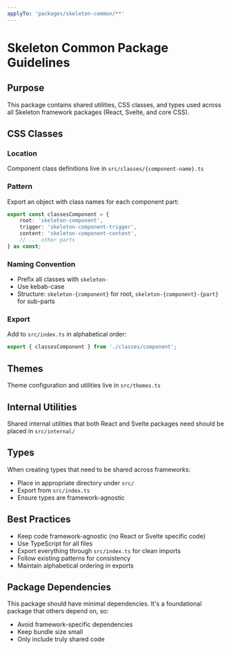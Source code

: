 ```yaml
---
applyTo: 'packages/skeleton-common/**'
---
```


# Skeleton Common Package Guidelines

## Purpose

This package contains shared utilities, CSS classes, and types used across all Skeleton framework packages (React, Svelte, and core CSS).

## CSS Classes

### Location

Component class definitions live in `src/classes/{component-name}.ts`

### Pattern

Export an object with class names for each component part:

```typescript
export const classesComponent = {
	root: 'skeleton-component',
	trigger: 'skeleton-component-trigger',
	content: 'skeleton-component-content',
	// ... other parts
} as const;
```

### Naming Convention

- Prefix all classes with `skeleton-`
- Use kebab-case
- Structure: `skeleton-{component}` for root, `skeleton-{component}-{part}` for sub-parts

### Export

Add to `src/index.ts` in alphabetical order:

```typescript
export { classesComponent } from './classes/component';
```

## Themes

Theme configuration and utilities live in `src/themes.ts`

## Internal Utilities

Shared internal utilities that both React and Svelte packages need should be placed in `src/internal/`

## Types

When creating types that need to be shared across frameworks:

- Place in appropriate directory under `src/`
- Export from `src/index.ts`
- Ensure types are framework-agnostic

## Best Practices

- Keep code framework-agnostic (no React or Svelte specific code)
- Use TypeScript for all files
- Export everything through `src/index.ts` for clean imports
- Follow existing patterns for consistency
- Maintain alphabetical ordering in exports

## Package Dependencies

This package should have minimal dependencies. It's a foundational package that others depend on, so:

- Avoid framework-specific dependencies
- Keep bundle size small
- Only include truly shared code
